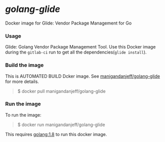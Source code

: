 # *golang-glide*
Docker image for Glide: Vendor Package Management for Go

### Usage
Glide: Golang Vendor Package Management Tool. Use this Docker image during the `gitlab-ci` run to get all the dependencies(`glide install`).

### Build the image
This is AUTOMATED BUILD Dcker image. See [manigandanjeff/golang-glide](https://hub.docker.com/r/manigandanjeff/golang-glide/) for more details.

> $ docker pull manigandanjeff/golang-glide

### Run the image

To run the image:

> $ docker run manigandanjeff/golang-glide

This requires [golang:1.8](https://hub.docker.com/_/golang) to run this docker image.
